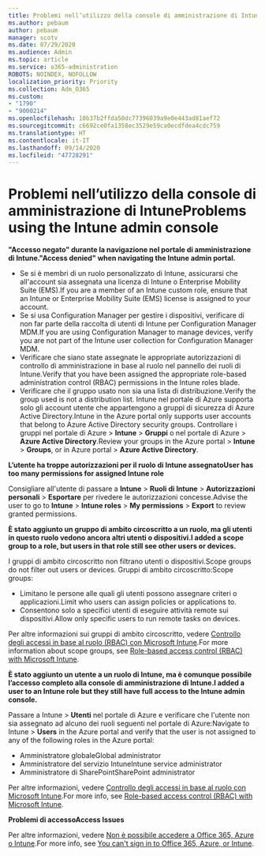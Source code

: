 ```yaml
---
title: Problemi nell’utilizzo della console di amministrazione di Intune
ms.author: pebaum
author: pebaum
manager: scotv
ms.date: 07/29/2020
ms.audience: Admin
ms.topic: article
ms.service: o365-administration
ROBOTS: NOINDEX, NOFOLLOW
localization_priority: Priority
ms.collection: Adm_O365
ms.custom:
- "1790"
- "9000214"
ms.openlocfilehash: 10b37b2ffda50dc77396039a9e0e443ad81aef72
ms.sourcegitcommit: c6692ce0fa1358ec3529e59ca0ecdfdea4cdc759
ms.translationtype: HT
ms.contentlocale: it-IT
ms.lasthandoff: 09/14/2020
ms.locfileid: "47728291"
---
```

# <a name="problems-using-the-intune-admin-console"></a><span data-ttu-id="bd005-102">Problemi nell’utilizzo della console di amministrazione di Intune</span><span class="sxs-lookup"><span data-stu-id="bd005-102">Problems using the Intune admin console</span></span>

<span data-ttu-id="bd005-103">**"Accesso negato" durante la navigazione nel portale di amministrazione di Intune.**</span><span class="sxs-lookup"><span data-stu-id="bd005-103">**"Access denied" when navigating the Intune admin portal.**</span></span>

- <span data-ttu-id="bd005-104">Se si è membri di un ruolo personalizzato di Intune, assicurarsi che all'account sia assegnata una licenza di Intune o Enterprise Mobility Suite (EMS).</span><span class="sxs-lookup"><span data-stu-id="bd005-104">If you are a member of an Intune custom role, ensure that an Intune or Enterprise Mobility Suite (EMS) license is assigned to your account.</span></span>
- <span data-ttu-id="bd005-105">Se si usa Configuration Manager per gestire i dispositivi, verificare di non far parte della raccolta di utenti di Intune per Configuration Manager MDM.</span><span class="sxs-lookup"><span data-stu-id="bd005-105">If you are using Configuration Manager to manage devices, verify you are not part of the Intune user collection for Configuration Manager MDM.</span></span>
- <span data-ttu-id="bd005-106">Verificare che siano state assegnate le appropriate autorizzazioni di controllo di amministrazione in base al ruolo nel pannello dei ruoli di Intune.</span><span class="sxs-lookup"><span data-stu-id="bd005-106">Verify that you have been assigned the appropriate role-based administration control (RBAC) permissions in the Intune roles blade.</span></span>
- <span data-ttu-id="bd005-107">Verificare che il gruppo usato non sia una lista di distribuzione.</span><span class="sxs-lookup"><span data-stu-id="bd005-107">Verify the group used is not a distribution list.</span></span> <span data-ttu-id="bd005-108">Intune nel portale di Azure supporta solo gli account utente che appartengono a gruppi di sicurezza di Azure Active Directory.</span><span class="sxs-lookup"><span data-stu-id="bd005-108">Intune in the Azure portal only supports user accounts that belong to Azure Active Directory security groups.</span></span> <span data-ttu-id="bd005-109">Controllare i gruppi nel portale di Azure > **Intune** > **Gruppi** o nel portale di Azure > **Azure Active Directory**.</span><span class="sxs-lookup"><span data-stu-id="bd005-109">Review your groups in the Azure portal > **Intune** > **Groups**, or in Azure portal > **Azure Active Directory**.</span></span>

<span data-ttu-id="bd005-110">**L’utente ha troppe autorizzazioni per il ruolo di Intune assegnato**</span><span class="sxs-lookup"><span data-stu-id="bd005-110">**User has too many permissions for assigned Intune role**</span></span>

<span data-ttu-id="bd005-111">Consigliare all'utente di passare a **Intune** > **Ruoli di Intune** > **Autorizzazioni personali** > **Esportare** per rivedere le autorizzazioni concesse.</span><span class="sxs-lookup"><span data-stu-id="bd005-111">Advise the user to go to **Intune** > **Intune roles** > **My permissions** > **Export** to review granted permissions.</span></span>

<span data-ttu-id="bd005-112">**È stato aggiunto un gruppo di ambito circoscritto a un ruolo, ma gli utenti in questo ruolo vedono ancora altri utenti o dispositivi.**</span><span class="sxs-lookup"><span data-stu-id="bd005-112">**I added a scope group to a role, but users in that role still see other users or devices.**</span></span>

<span data-ttu-id="bd005-113">I gruppi di ambito circoscritto non filtrano utenti o dispositivi.</span><span class="sxs-lookup"><span data-stu-id="bd005-113">Scope groups do not filter out users or devices.</span></span> <span data-ttu-id="bd005-114">Gruppi di ambito circoscritto:</span><span class="sxs-lookup"><span data-stu-id="bd005-114">Scope groups:</span></span>

- <span data-ttu-id="bd005-115">Limitano le persone alle quali gli utenti possono assegnare criteri o applicazioni.</span><span class="sxs-lookup"><span data-stu-id="bd005-115">Limit who users can assign policies or applications to.</span></span>
- <span data-ttu-id="bd005-116">Consentono solo a specifici utenti di eseguire attività remote sui dispositivi.</span><span class="sxs-lookup"><span data-stu-id="bd005-116">Allow only specific users to run remote tasks on devices.</span></span>

<span data-ttu-id="bd005-117">Per altre informazioni sui gruppi di ambito circoscritto, vedere [Controllo degli accessi in base al ruolo (RBAC) con Microsoft Intune](https://docs.microsoft.com/intune/role-based-access-control).</span><span class="sxs-lookup"><span data-stu-id="bd005-117">For more information about scope groups, see  [Role-based access control (RBAC) with Microsoft Intune](https://docs.microsoft.com/intune/role-based-access-control).</span></span>

<span data-ttu-id="bd005-118">**È stato aggiunto un utente a un ruolo di Intune, ma è comunque possibile l’accesso completo alla console di amministrazione di Intune.**</span><span class="sxs-lookup"><span data-stu-id="bd005-118">**I added a user to an Intune role but they still have full access to the Intune admin console.**</span></span>

<span data-ttu-id="bd005-119">Passare a Intune > **Utenti** nel portale di Azure e verificare che l'utente non sia assegnato ad alcuno dei ruoli seguenti nel portale di Azure:</span><span class="sxs-lookup"><span data-stu-id="bd005-119">Navigate to Intune > **Users** in the Azure portal and verify that the user is not assigned to any of the following roles in the Azure portal:</span></span>

- <span data-ttu-id="bd005-120">Amministratore globale</span><span class="sxs-lookup"><span data-stu-id="bd005-120">Global administrator</span></span>
- <span data-ttu-id="bd005-121">Amministratore del servizio Intune</span><span class="sxs-lookup"><span data-stu-id="bd005-121">Intune service administrator</span></span>
- <span data-ttu-id="bd005-122">Amministratore di SharePoint</span><span class="sxs-lookup"><span data-stu-id="bd005-122">SharePoint administrator</span></span>

<span data-ttu-id="bd005-123">Per altre informazioni, vedere [Controllo degli accessi in base al ruolo con Microsoft Intune](https://docs.microsoft.com/intune/role-based-access-control).</span><span class="sxs-lookup"><span data-stu-id="bd005-123">For more info, see [Role-based access control (RBAC) with Microsoft Intune](https://docs.microsoft.com/intune/role-based-access-control).</span></span>

<span data-ttu-id="bd005-124">**Problemi di accesso**</span><span class="sxs-lookup"><span data-stu-id="bd005-124">**Access Issues**</span></span>

<span data-ttu-id="bd005-125">Per altre informazioni, vedere [Non è possibile accedere a Office 365, Azure o Intune](https://support.microsoft.com/help/2412085/you-can-t-sign-in-to-office-365-azure-or-intune).</span><span class="sxs-lookup"><span data-stu-id="bd005-125">For more info, see [You can't sign in to Office 365, Azure, or Intune](https://support.microsoft.com/help/2412085/you-can-t-sign-in-to-office-365-azure-or-intune).</span></span>